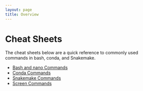 ```yaml
---
layout: page
title: Overview
---
```


Cheat Sheets
==============

The cheat sheets below are a quick reference to commonly used commands in bash, conda, and Snakemake.

- [Bash and nano Commands](./bash_cheatsheet.md)
- [Conda Commands](./conda_cheatsheet.md)
- [Snakemake Commands](./snakemake_cheatsheet.md )
- [Screen Commands](./screen_cheatsheet.md)
